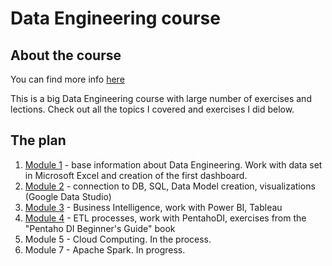 # Data Engineering course

## About the course
You can find more info [here](https://github.com/Data-Learn/data-engineering/blob/master/DE%20-%20101%20Guide.md)

This is a big Data Engineering course with large number of exercises and lections. Check out all the topics I covered and exercises I did below.

## The plan

1) [Module 1](https://github.com/victorjulyin/DE-101/tree/main/Module1) - base information about Data Engineering. Work with data set in Microsoft Excel and creation of the first dashboard.
2) [Module 2](https://github.com/victorjulyin/DE-101/tree/main/Module2) - connection to DB, SQL, Data Model creation, visualizations (Google Data Studio)
3) [Module 3](https://github.com/victorjulyin/DE-101/tree/main/Module3) - Business Intelligence, work with Power BI, Tableau
4) [Module 4](https://github.com/victorjulyin/DE-101/tree/main/Module4) - ETL processes, work with PentahoDI, exercises from the "Pentaho DI Beginner's Guide" book
5) Module 5 - Cloud Computing. In the process.
6) Module 7 - Apache Spark. In progress.

